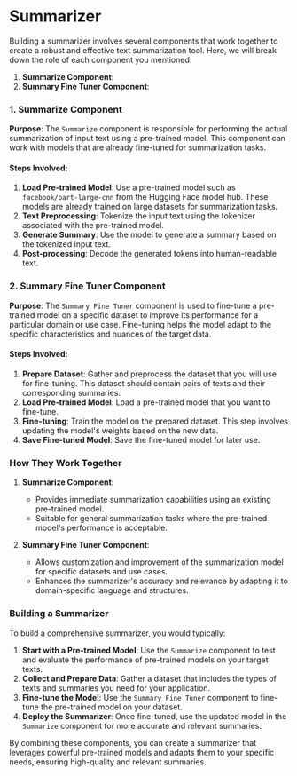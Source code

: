 # Summarizer
Building a summarizer involves several components that work together to create a robust and effective text summarization tool. Here, we will break down the role of each component you mentioned:

1. **Summarize Component**:
2. **Summary Fine Tuner Component**:

### 1. Summarize Component

**Purpose**: The `Summarize` component is responsible for performing the actual summarization of input text using a pre-trained model. This component can work with models that are already fine-tuned for summarization tasks.

#### Steps Involved:

1. **Load Pre-trained Model**: Use a pre-trained model such as `facebook/bart-large-cnn` from the Hugging Face model hub. These models are already trained on large datasets for summarization tasks.
2. **Text Preprocessing**: Tokenize the input text using the tokenizer associated with the pre-trained model.
3. **Generate Summary**: Use the model to generate a summary based on the tokenized input text.
4. **Post-processing**: Decode the generated tokens into human-readable text.

### 2. Summary Fine Tuner Component

**Purpose**: The `Summary Fine Tuner` component is used to fine-tune a pre-trained model on a specific dataset to improve its performance for a particular domain or use case. Fine-tuning helps the model adapt to the specific characteristics and nuances of the target data.

#### Steps Involved:

1. **Prepare Dataset**: Gather and preprocess the dataset that you will use for fine-tuning. This dataset should contain pairs of texts and their corresponding summaries.
2. **Load Pre-trained Model**: Load a pre-trained model that you want to fine-tune.
3. **Fine-tuning**: Train the model on the prepared dataset. This step involves updating the model's weights based on the new data.
4. **Save Fine-tuned Model**: Save the fine-tuned model for later use.

### How They Work Together

1. **Summarize Component**:
    - Provides immediate summarization capabilities using an existing pre-trained model.
    - Suitable for general summarization tasks where the pre-trained model's performance is acceptable.

2. **Summary Fine Tuner Component**:
    - Allows customization and improvement of the summarization model for specific datasets and use cases.
    - Enhances the summarizer's accuracy and relevance by adapting it to domain-specific language and structures.

### Building a Summarizer

To build a comprehensive summarizer, you would typically:

1. **Start with a Pre-trained Model**: Use the `Summarize` component to test and evaluate the performance of pre-trained models on your target texts.
2. **Collect and Prepare Data**: Gather a dataset that includes the types of texts and summaries you need for your application.
3. **Fine-tune the Model**: Use the `Summary Fine Tuner` component to fine-tune the pre-trained model on your dataset.
4. **Deploy the Summarizer**: Once fine-tuned, use the updated model in the `Summarize` component for more accurate and relevant summaries.

By combining these components, you can create a summarizer that leverages powerful pre-trained models and adapts them to your specific needs, ensuring high-quality and relevant summaries.
